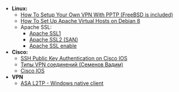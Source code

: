 - **Linux:**
  - [How To Setup Your Own VPN With PPTP (FreeBSD is included)](https://www.digitalocean.com/community/tutorials/how-to-setup-your-own-vpn-with-pptp)
  - [How To Set Up Apache Virtual Hosts on Debian 8](https://www.digitalocean.com/community/tutorials/how-to-set-up-apache-virtual-hosts-on-debian-8)
  - Apache SSL:
    - [Apache SSL1](https://www.debiantutorials.com/create-your-private-certificate-authority-ca/)
    - [Apache SSL2 (SAN)](https://geekflare.com/san-ssl-certificate/)
    - [Apache SSL enable](https://www.digitalocean.com/community/tutorials/how-to-create-a-self-signed-ssl-certificate-for-apache-in-debian-9)
- **Cisco:**
  - [SSH Public Key Authentication on Cisco IOS](https://networklessons.com/uncategorized/ssh-public-key-authentication-cisco-ios/)
  - [Типы VPN соединений (Семенов Вадим)](https://linkmeup.ru/blog/152.html)
  - [Cisco IOS](https://drive.google.com/drive/folders/102jxZ9ECpe6ZFtXYdK_81iEVuuFoGOGR)
- **VPN**
  - [ASA L2TP - Windows native client](https://www.cisco.com/c/en/us/support/docs/ip/layer-two-tunnel-protocol-l2tp/200340-Configure-L2TP-Over-IPsec-Between-Window.html)
